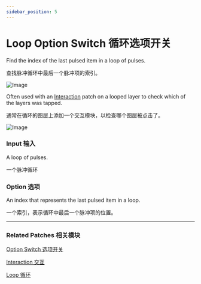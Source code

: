 ```yaml
---
sidebar_position: 5
---
```


# Loop Option Switch 循环选项开关

Find the index of the last pulsed item in a loop of pulses.

查找脉冲循环中最后一个脉冲项的索引。

![Image](@site/static/img/docs/Loops/loop-option-switch-1.png)

Often used with an [Interaction](./../Interaction/Interaction.md) patch on a looped layer to check which of the layers was tapped.

通常在循环的图层上添加一个交互模块，以检查哪个图层被点击了。

![Image](@site/static/img/docs/Loops/loop-option-switch.png)

### Input 输入

A loop of pulses.

一个脉冲循环

### Option 选项

An index that represents the last pulsed item in a loop.

一个索引，表示循环中最后一个脉冲项的位置。

------

### Related Patches 相关模块

[Option Switch 选项开关](./../Utility/Option%20Switch.md)

[Interaction 交互](./../Interaction/Interaction.md)

[Loop 循环](./Loop.md)
